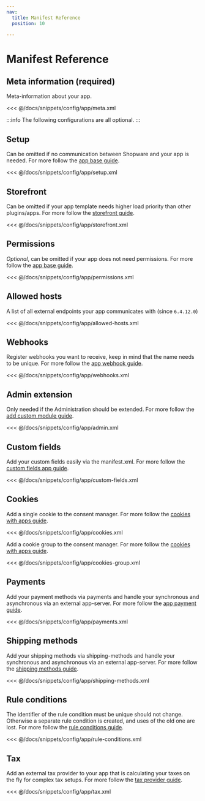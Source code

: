 ```yaml
---
nav:
  title: Manifest Reference
  position: 10

---
```


# Manifest Reference

## Meta information (required)

Meta-information about your app.

<<< @/docs/snippets/config/app/meta.xml

:::info
The following configurations are all optional.
:::

## Setup

Can be omitted if no communication between Shopware and your app is needed. For more follow the [app base guide](../../../guides/plugins/apps/app-base-guide#registration-request).

<<< @/docs/snippets/config/app/setup.xml

## Storefront

Can be omitted if your app template needs higher load priority than other plugins/apps. For more follow the [storefront guide](../../../guides/plugins/apps/storefront/index).

<<< @/docs/snippets/config/app/storefront.xml

## Permissions

_Optional_, can be omitted if your app does not need permissions. For more follow the [app base guide](../../../guides/plugins/apps/app-base-guide).

<<< @/docs/snippets/config/app/permissions.xml

## Allowed hosts

A list of all external endpoints your app communicates with (since `6.4.12.0`)

<<< @/docs/snippets/config/app/allowed-hosts.xml

## Webhooks

Register webhooks you want to receive, keep in mind that the name needs to be unique. For more follow the [app webhook guide](../../../guides/plugins/apps/webhook).

<<< @/docs/snippets/config/app/webhooks.xml

## Admin extension

Only needed if the Administration should be extended. For more follow the [add custom module guide](../../../guides/plugins/apps/administration/add-custom-modules).

<<< @/docs/snippets/config/app/admin.xml

## Custom fields

Add your custom fields easily via the manifest.xml. For more follow the [custom fields app guide](../../../guides/plugins/apps/custom-data/custom-fields).

<<< @/docs/snippets/config/app/custom-fields.xml

## Cookies

Add a single cookie to the consent manager. For more follow the [cookies with apps guide](../../../guides/plugins/apps/storefront/cookies-with-apps).

<<< @/docs/snippets/config/app/cookies.xml

Add a cookie group to the consent manager. For more follow the [cookies with apps guide](../../../guides/plugins/apps/storefront/cookies-with-apps).

<<< @/docs/snippets/config/app/cookies-group.xml

## Payments

Add your payment methods via payments and handle your synchronous and asynchronous via an external app-server. For more follow the [app payment guide](../../../guides/plugins/apps/payment).

<<< @/docs/snippets/config/app/payments.xml

## Shipping methods

Add your shipping methods via shipping-methods and handle your synchronous and asynchronous via an external app-server. For more follow the [shipping methods guide](../../../guides/plugins/apps/shipping-methods).

<<< @/docs/snippets/config/app/shipping-methods.xml

## Rule conditions

The identifier of the rule condition must be unique should not change. Otherwise a separate rule condition is created, and uses of the old one are lost. For more follow the [rule conditions guide](../../../guides/plugins/apps/rule-builder/add-custom-rule-conditions).

<<< @/docs/snippets/config/app/rule-conditions.xml

## Tax

Add an external tax provider to your app that is calculating your taxes on the fly for complex tax setups. For more follow the [tax provider guide](../../../guides/plugins/apps/tax-provider).

<<< @/docs/snippets/config/app/tax.xml
